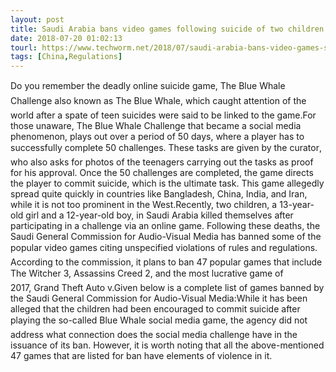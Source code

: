```yaml
---
layout: post
title: Saudi Arabia bans video games following suicide of two children
date: 2018-07-20 01:02:13
tourl: https://www.techworm.net/2018/07/saudi-arabia-bans-video-games-suicide-two-children.html
tags: [China,Regulations]
---
```

Do you remember the deadly online suicide game, The Blue Whale Challenge also known as The Blue Whale, which caught attention of the world after a spate of teen suicides were said to be linked to the game.For those unaware, The Blue Whale Challenge that became a social media phenomenon, plays out over a period of 50 days, where a player has to successfully complete 50 challenges. These tasks are given by the curator, who also asks for photos of the teenagers carrying out the tasks as proof for his approval. Once the 50 challenges are completed, the game directs the player to commit suicide, which is the ultimate task. This game allegedly spread quite quickly in countries like Bangladesh, China, India, and Iran, while it is not too prominent in the West.Recently, two children, a 13-year-old girl and a 12-year-old boy, in Saudi Arabia killed themselves after participating in a challenge via an online game. Following these deaths, the Saudi General Commission for Audio-Visual Media has banned some of the popular video games citing unspecified violations of rules and regulations. According to the commission, it plans to ban 47 popular games that include The Witcher 3, Assassins Creed 2, and the most lucrative game of 2017, Grand Theft Auto v.Given below is a complete list of games banned by the Saudi General Commission for Audio-Visual Media:While it has been alleged that the children had been encouraged to commit suicide after playing the so-called Blue Whale social media game, the agency did not address what connection does the social media challenge have in the issuance of its ban. However, it is worth noting that all the above-mentioned 47 games that are listed for ban have elements of violence in it.